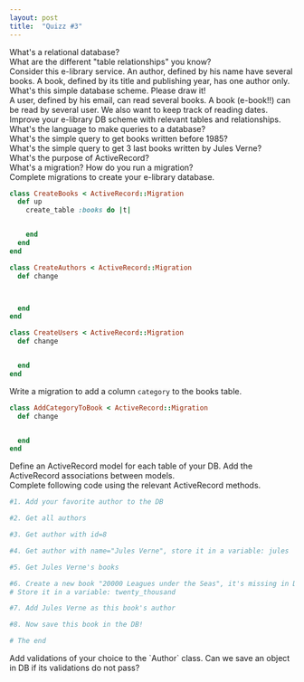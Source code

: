 ```yaml
---
layout: post
title:  "Quizz #3"
---
```


<div class="question">
  What's a relational database?
<div>

<div class="answer big"></div>

<div class="question">
  What are the different "table relationships" you know?
<div>

<div class="answer big"></div>


<div class="question">
  Consider this e-library service. An author, defined by his name have several books. A book, defined by its title and publishing year, has one author only. What's this simple database scheme. Please draw it!
</div>

<div class="answer big">

</div>



<div class="question">
  A user, defined by his email, can read several books. A book (e-book!!) can be read by several user. We also want to keep track of reading dates. Improve your e-library DB scheme with relevant tables and relationships.
</div>

<div class="answer big">

</div>

<div class="question">
  What's the language to make queries to a database?
</div>

<div class="answer"></div>

<div class="question">
  What's the simple query to get books written before 1985?
</div>

<div class="answer">

</div>

<div class="question">
  What's the simple query to get 3 last books written by Jules Verne?
</div>

<div class="answer"></div>


<div class="question">
  What's the purpose of ActiveRecord?
</div>

<div class="answer">

</div>

<div class="question">
  What's a migration? How do you run a migration?
</div>

<div class="answer">

</div>

<div class="question">
  Complete migrations to create your e-library database.
</div>

```ruby
class CreateBooks < ActiveRecord::Migration
  def up
    create_table :books do |t|


    end
  end
end
```

```ruby
class CreateAuthors < ActiveRecord::Migration
  def change



  end
end
```

```ruby
class CreateUsers < ActiveRecord::Migration
  def change


  end
end
```
<div style="page-break-after:always;"></div>

<div class="question">
  Write a migration to add a column <code>category</code> to the books table.
</div>

```ruby
class AddCategoryToBook < ActiveRecord::Migration
  def change


  end
end
```


<div class="question">
  Define an ActiveRecord model for each table of your DB.
  Add the ActiveRecord associations between models.
</div>

<div class="answer big"></div>


<div class="question">
  Complete following code using the relevant ActiveRecord methods.
</div>

```ruby
#1. Add your favorite author to the DB

#2. Get all authors

#3. Get author with id=8

#4. Get author with name="Jules Verne", store it in a variable: jules

#5. Get Jules Verne's books

#6. Create a new book "20000 Leagues under the Seas", it's missing in DB.
# Store it in a variable: twenty_thousand

#7. Add Jules Verne as this book's author

#8. Now save this book in the DB!

# The end
```

<div class="question">
  Add validations of your choice to the `Author` class. Can we save an object in DB if its validations do not pass?
</div>

<div class="answer big">

</div>
